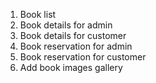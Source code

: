 1. Book list 
2. Book details for admin
3. Book details for customer
4. Book reservation for admin
5. Book reservation for customer
6. Add book images gallery
